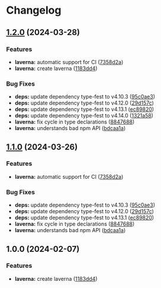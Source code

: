 # Changelog

## [1.2.0](https://github.com/TheMasked0ne/LavaMoat/compare/laverna-v1.1.0...laverna-v1.2.0) (2024-03-28)


### Features

* **laverna:** automatic support for CI ([7358d2a](https://github.com/TheMasked0ne/LavaMoat/commit/7358d2acca2a54df603c98df5f96a09447e883bf))
* **laverna:** create laverna ([1183dd4](https://github.com/TheMasked0ne/LavaMoat/commit/1183dd4725287a7d1f78b23a8bd750aae807db2f))


### Bug Fixes

* **deps:** update dependency type-fest to v4.10.3 ([95c0ae3](https://github.com/TheMasked0ne/LavaMoat/commit/95c0ae39d39fd75c4f5b487f5a5bcfdc78bf046e))
* **deps:** update dependency type-fest to v4.12.0 ([29d157c](https://github.com/TheMasked0ne/LavaMoat/commit/29d157cea5885ad3a3b919a305fd63a6a216508f))
* **deps:** update dependency type-fest to v4.13.1 ([ec89820](https://github.com/TheMasked0ne/LavaMoat/commit/ec898201439590242b27ff0c122369a9044386bf))
* **deps:** update dependency type-fest to v4.14.0 ([1321a58](https://github.com/TheMasked0ne/LavaMoat/commit/1321a58964f36af95b30a547154a060edb63d009))
* **laverna:** fix cycle in type declarations ([8847688](https://github.com/TheMasked0ne/LavaMoat/commit/88476886a4130ce2898df7b95821991713726043))
* **laverna:** understands bad npm API ([bdcaa1a](https://github.com/TheMasked0ne/LavaMoat/commit/bdcaa1a944de6d56cf6e30646aed7f577a5d6620))

## [1.1.0](https://github.com/LavaMoat/LavaMoat/compare/laverna-v1.0.0...laverna-v1.1.0) (2024-03-26)


### Features

* **laverna:** automatic support for CI ([7358d2a](https://github.com/LavaMoat/LavaMoat/commit/7358d2acca2a54df603c98df5f96a09447e883bf))


### Bug Fixes

* **deps:** update dependency type-fest to v4.10.3 ([95c0ae3](https://github.com/LavaMoat/LavaMoat/commit/95c0ae39d39fd75c4f5b487f5a5bcfdc78bf046e))
* **deps:** update dependency type-fest to v4.12.0 ([29d157c](https://github.com/LavaMoat/LavaMoat/commit/29d157cea5885ad3a3b919a305fd63a6a216508f))
* **deps:** update dependency type-fest to v4.13.1 ([ec89820](https://github.com/LavaMoat/LavaMoat/commit/ec898201439590242b27ff0c122369a9044386bf))
* **laverna:** fix cycle in type declarations ([8847688](https://github.com/LavaMoat/LavaMoat/commit/88476886a4130ce2898df7b95821991713726043))
* **laverna:** understands bad npm API ([bdcaa1a](https://github.com/LavaMoat/LavaMoat/commit/bdcaa1a944de6d56cf6e30646aed7f577a5d6620))

## 1.0.0 (2024-02-07)


### Features

* **laverna:** create laverna ([1183dd4](https://github.com/LavaMoat/LavaMoat/commit/1183dd4725287a7d1f78b23a8bd750aae807db2f))
